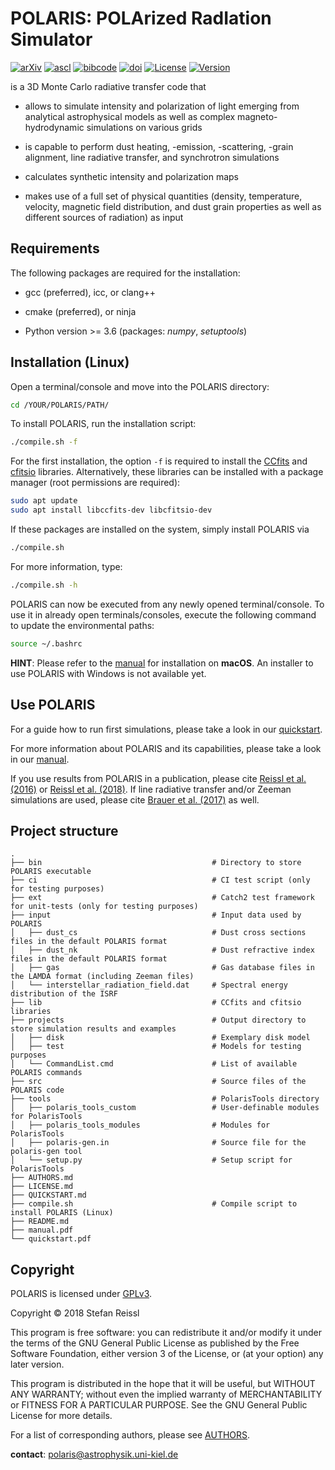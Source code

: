 # POLARIS: POLArized RadIation Simulator

[![arXiv](https://img.shields.io/badge/arXiv-1604.05305-b31b1b)](https://arxiv.org/abs/1604.05305)
[![ascl](https://img.shields.io/badge/ascl-1807.001-262255)](https://ascl.net/1807.001)
[![bibcode](https://img.shields.io/badge/bibcode-2016A%26A...593A..87R-1c459b)](https://ui.adsabs.harvard.edu/abs/2016A&A...593A..87R)
[![doi](https://img.shields.io/badge/doi-10.1051%2F0004--6361%2F201424930-fab70c)](https://doi.org/10.1051/0004-6361/201424930)
[![License](https://img.shields.io/badge/License-GPLv3-blue)](https://www.gnu.org/licenses/gpl-3.0)
[![Version](https://img.shields.io/badge/Version-4.12.02-bf0040)](https://img.shields.io/badge/Version-4.12.02-bf0040)

is a 3D Monte Carlo radiative transfer code that

- allows to simulate intensity and polarization of light emerging from analytical astrophysical models as well as complex magneto-hydrodynamic simulations on various grids

- is capable to perform dust heating, -emission, -scattering, -grain alignment, line radiative transfer, and synchrotron simulations

- calculates synthetic intensity and polarization maps

- makes use of a full set of physical quantities (density, temperature, velocity, magnetic field distribution, and dust grain properties as well as different sources of radiation) as input


## Requirements

The following packages are required for the installation:

- gcc (preferred), icc, or clang++

- cmake (preferred), or ninja

- Python version >= 3.6 (packages: *numpy*, *setuptools*)


## Installation (Linux)

Open a terminal/console and move into the POLARIS directory:
```bash
cd /YOUR/POLARIS/PATH/
```

To install POLARIS, run the installation script:
```bash
./compile.sh -f
```
For the first installation, the option `-f` is required to install the [CCfits](https://heasarc.gsfc.nasa.gov/fitsio/CCfits/) and [cfitsio](https://heasarc.gsfc.nasa.gov/fitsio/) libraries.
Alternatively, these libraries can be installed with a package manager (root permissions are required):
```bash
sudo apt update
sudo apt install libccfits-dev libcfitsio-dev
```
If these packages are installed on the system, simply install POLARIS via
```bash
./compile.sh
```
For more information, type:
```bash
./compile.sh -h
```
POLARIS can now be executed from any newly opened terminal/console.
To use it in already open terminals/consoles, execute the following command to update the environmental paths:
```bash
source ~/.bashrc
```

**HINT**: Please refer to the [manual](manual.pdf) for installation on **macOS**. An installer to use POLARIS with Windows is not available yet.


## Use POLARIS

For a guide how to run first simulations, please take a look in our [quickstart](QUICKSTART.md).

For more information about POLARIS and its capabilities, please take a look in our [manual](manual.pdf).

If you use results from POLARIS in a publication, please cite [Reissl et al. (2016)](https://ui.adsabs.harvard.edu/abs/2016A%26A...593A..87R) or [Reissl et al. (2018)](https://ui.adsabs.harvard.edu/abs/2018ascl.soft07001R).
If line radiative transfer and/or Zeeman simulations are used, please cite [Brauer et al. (2017)](https://ui.adsabs.harvard.edu/abs/2017A%26A...601A..90B) as well.


## Project structure

    .
    ├── bin                                      # Directory to store POLARIS executable
    ├── ci                                       # CI test script (only for testing purposes)
    ├── ext                                      # Catch2 test framework for unit-tests (only for testing purposes)
    ├── input                                    # Input data used by POLARIS
    │   ├── dust_cs                              # Dust cross sections files in the default POLARIS format
    │   ├── dust_nk                              # Dust refractive index files in the default POLARIS format
    │   ├── gas                                  # Gas database files in the LAMDA format (including Zeeman files)
    │   └── interstellar_radiation_field.dat     # Spectral energy distribution of the ISRF
    ├── lib                                      # CCfits and cfitsio libraries
    ├── projects                                 # Output directory to store simulation results and examples
    │   ├── disk                                 # Exemplary disk model
    │   ├── test                                 # Models for testing purposes
    │   └── CommandList.cmd                      # List of available POLARIS commands
    ├── src                                      # Source files of the POLARIS code
    ├── tools                                    # PolarisTools directory
    │   ├── polaris_tools_custom                 # User-definable modules for PolarisTools
    │   ├── polaris_tools_modules                # Modules for PolarisTools
    │   ├── polaris-gen.in                       # Source file for the polaris-gen tool
    │   └── setup.py                             # Setup script for PolarisTools
    ├── AUTHORS.md
    ├── LICENSE.md
    ├── QUICKSTART.md
    ├── compile.sh                               # Compile script to install POLARIS (Linux)
    ├── README.md
    ├── manual.pdf
    └── quickstart.pdf



## Copyright

POLARIS is licensed under [GPLv3](LICENSE.md).

Copyright &copy; 2018 Stefan Reissl

This program is free software: you can redistribute it and/or modify
it under the terms of the GNU General Public License as published by
the Free Software Foundation, either version 3 of the License, or
(at your option) any later version.

This program is distributed in the hope that it will be useful,
but WITHOUT ANY WARRANTY; without even the implied warranty of
MERCHANTABILITY or FITNESS FOR A PARTICULAR PURPOSE.  See the
GNU General Public License for more details.

For a list of corresponding authors, please see [AUTHORS](AUTHORS.md).

**contact**: polaris@astrophysik.uni-kiel.de
